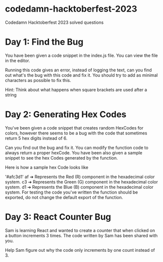 # codedamn-hacktoberfest-2023
Codedamn Hacktoberfest 2023 solved questions


# Day 1: Find the Bug

You have been given a code snippet in the index.js file. You can view the file in the editor.

Running this code gives an error, instead of logging the text, can you find out what's the bug with this code and fix it. You should try to add as minimal characters as possible to fix this.

Hint: Think about what happens when square brackets are used after a string


# Day 2: Generating Hex Codes

You've been given a code snippet that creates random HexCodes for colors, however there seems to be a bug with the code that sometimes return 5 hex digits instead of 6.

Can you find out the bug and fix it. You can modify the function code to always return a proper hexCode. You have been also given a sample snippet to see the hex Codes generated by the function.

Here is how a sample hex Code looks like

'#afc3d1'
af ➔ Represents the Red (R) component in the hexadecimal color system.
c3 ➔ Represents the Green (G) component in the hexadecimal color system.
d1 ➔ Represents the Blue (B) component in the hexadecimal color system.
For testing the code you've written the function should be exported, do not change the default export of the function.


# Day 3: React Counter Bug

Sam is learning React and wanted to create a counter that when clicked on a button increments 3 times. The code written by Sam has been shared with you.

Help Sam figure out why the code only increments by one count instead of 3.


